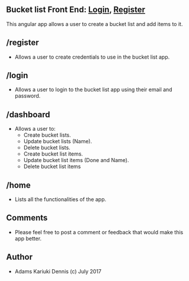 ## Bucket list Front End: <a href = "https://angularbucketlist.herokuapp.com/login" target="_blank">Login</a>, <a href = "https://angularbucketlist.herokuapp.com/register" target="_blank">Register</a>

This angular app allows a user to create a bucket list and add items to it.

## /register
- Allows a user to create credentials to use in the bucket list app.  

## /login
 - Allows a user to login to the bucket list app using their email and password.

 ## /dashboard
 - Allows a user to:
    - Create bucket lists.
    - Update bucket lists (Name).
    - Delete bucket lists.
    - Create bucket list items.
    - Update bucket list items (Done and Name).
    - Delete bucket list items

## /home
- Lists all the functionalities of the app.

## Comments
- Please feel free to post a comment or feedback that would make this app better.

## Author
- Adams Kariuki Dennis (c) July 2017
    